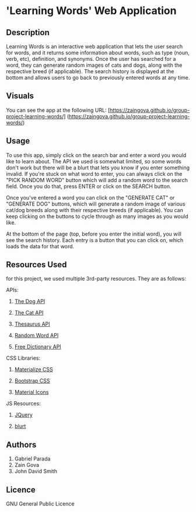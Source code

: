 # 'Learning Words' Web Application

## Description

Learning Words is an interactive web application that lets the user search for words, and it returns some information about words, such as type (noun, verb, etc), definition, and synonyms. Once the user has searched for a word, they can generate random images of cats and dogs, along with the respective breed (if applicable). The search history is displayed at the bottom and allows users to go back to previously entered words at any time.

## Visuals
You can see the app at the following URL:
[https://zaingova.github.io/group-project-learning-words/]
(https://zaingova.github.io/group-project-learning-words/)

## Usage

To use this app, simply click on the search bar and enter a word you would like to learn about. The API we used is somewhat limited, so some words don't work but there will be a blurt that lets you know if you enter something invalid. If you're stuck on what word to enter, you can always click on the "PICK RANDOM WORD" button which will add a random word to the search field. Once you do that, press ENTER or click on the SEARCH button.

Once you've entered a word you can click on the "GENERATE CAT" or "GENERATE DOG" buttons, which will generate a random image of various cat/dog breeds along with their respective breeds (if applicable). You can keep clicking on the buttons to cycle through as many images as you would like.

At the bottom of the page (top, before you enter the initial word), you will see the search history. Each entry is a button that you can click on, which loads the data for that word.

## Resources Used

for this project, we used multiple 3rd-party resources. They are as follows:

APIs: 
 
1. [The Dog API](https://www.thedogapi.com/)

2. [The Cat API](https://thecatapi.com/)

3. [Thesaurus API](https://api-ninjas.com/api/thesaurus)

4. [Random Word API](https://api-ninjas.com/api/randomword)

5. [Free Dictionary API](https://dictionaryapi.dev/)

CSS Libraries:

1. [Materialize CSS](https://materializecss.com/)

2. [Bootstrap CSS](https://getbootstrap.com/)

3. [Material Icons](https://developers.google.com/fonts/docs/material_icons)

JS Resources:

1. [JQuery](https://jqueryui.com/)

2. [blurt](https://bitwiser.in/blurt/)

## Authors

1. Gabriel Parada
2. Zain Gova
3. John David Smith

## Licence

GNU General Public Licence